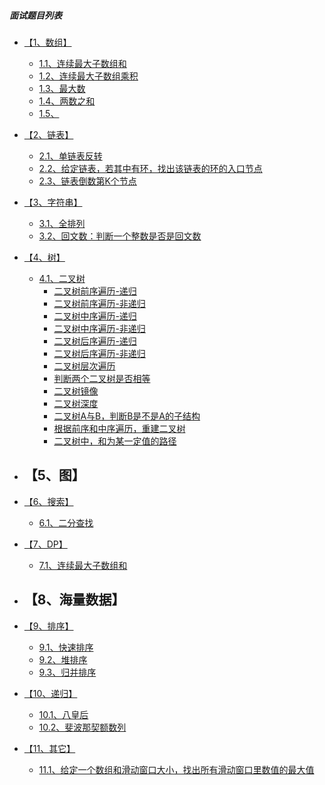 ##### 面试题目列表
* [【1、数组】]()
    - [1.1、连续最大子数组和]()
    - [1.2、连续最大子数组乘积]()
    - [1.3、最大数]()
    - [1.4、两数之和]()
    - [1.5、]()
    
* [【2、链表】]()
    - [2.1、单链表反转]()
    - [2.2、给定链表，若其中有环，找出该链表的环的入口节点]()
    - [2.3、链表倒数第K个节点]()

* [【3、字符串】]()
    - [3.1、全排列]()
    - [3.2、回文数：判断一个整数是否是回文数]()

* [【4、树】]()
    - [4.1、二叉树]()
        - [二叉树前序遍历-递归]()
        - [二叉树前序遍历-非递归]()
        - [二叉树中序遍历-递归]()
        - [二叉树中序遍历-非递归]()
        - [二叉树后序遍历-递归]()
        - [二叉树后序遍历-非递归]()
        - [二叉树层次遍历]()
        - [判断两个二叉树是否相等]()
        - [二叉树镜像]()
        - [二叉树深度]()
        - [二叉树A与B，判断B是不是A的子结构]()
        - [根据前序和中序遍历，重建二叉树]()
        - [二叉树中，和为某一定值的路径]()
        

* 【5、图】
    - 

* [【6、搜索】]()
    - [6.1、二分查找]()

* [【7、DP】]()
    - [7.1、连续最大子数组和]()

* 【8、海量数据】
    - 

* [【9、排序】]()
    - [9.1、快速排序]()
    - [9.2、堆排序]()
    - [9.3、归并排序]()

* [【10、递归】]()
    - [10.1、八皇后]()
    - [10.2、斐波那契额数列]()

* [【11、其它】]()
    - [11.1、给定一个数组和滑动窗口大小，找出所有滑动窗口里数值的最大值]()

